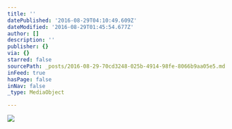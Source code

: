 ```yaml
---
title: ''
datePublished: '2016-08-29T04:10:49.609Z'
dateModified: '2016-08-29T01:45:54.677Z'
author: []
description: ''
publisher: {}
via: {}
starred: false
sourcePath: _posts/2016-08-29-70cd3248-025b-4914-98fe-8066b9aa05e5.md
inFeed: true
hasPage: false
inNav: false
_type: MediaObject

---
```

![](https://the-grid-user-content.s3-us-west-2.amazonaws.com/fa7ec71e-e2d5-42e4-9607-431263303dce.jpg)
